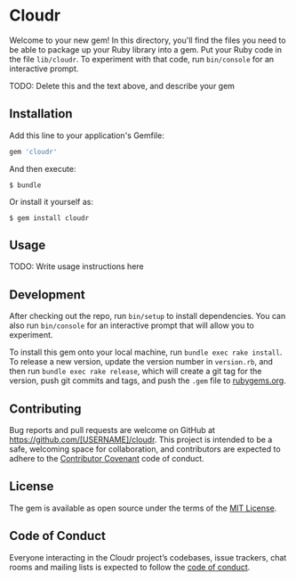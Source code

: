 # Cloudr

Welcome to your new gem! In this directory, you'll find the files you need to be able to package up your Ruby library into a gem. Put your Ruby code in the file `lib/cloudr`. To experiment with that code, run `bin/console` for an interactive prompt.

TODO: Delete this and the text above, and describe your gem

## Installation

Add this line to your application's Gemfile:

```ruby
gem 'cloudr'
```

And then execute:

    $ bundle

Or install it yourself as:

    $ gem install cloudr

## Usage

TODO: Write usage instructions here

## Development

After checking out the repo, run `bin/setup` to install dependencies. You can also run `bin/console` for an interactive prompt that will allow you to experiment.

To install this gem onto your local machine, run `bundle exec rake install`. To release a new version, update the version number in `version.rb`, and then run `bundle exec rake release`, which will create a git tag for the version, push git commits and tags, and push the `.gem` file to [rubygems.org](https://rubygems.org).

## Contributing

Bug reports and pull requests are welcome on GitHub at https://github.com/[USERNAME]/cloudr. This project is intended to be a safe, welcoming space for collaboration, and contributors are expected to adhere to the [Contributor Covenant](http://contributor-covenant.org) code of conduct.

## License

The gem is available as open source under the terms of the [MIT License](https://opensource.org/licenses/MIT).

## Code of Conduct

Everyone interacting in the Cloudr project’s codebases, issue trackers, chat rooms and mailing lists is expected to follow the [code of conduct](https://github.com/[USERNAME]/cloudr/blob/master/CODE_OF_CONDUCT.md).
